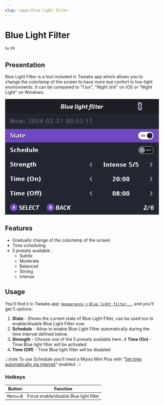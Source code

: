 ```yaml
---
slug: /apps/blue-light-filter
---
```



# Blue Light Filter
<sup>by XK</sup>




## Presentation
Blue Light Filter is a tool included in Tweaks app which allows you to change the colortemp of the screen to have more eye confort in low-light environments.
It can be compared to "f.lux", "Night shit" on IOS or "Night Light" on Windows.

![](./assets/blue-light-filter.webp)

## Features

- Gradually change of the colortemp of the screen
- Time scheduling
- 5 presets available :
    - Subtle
    - Moderate
    - Balanced
    - Strong
    - Intense




## Usage

You'll find it in Tweaks app: [`Appearance` -› `Blue light filter...`](/docs/apps/tweaks#blue-light-filter) and you'll get 5 options:

1. **State** - Shows the current state of Blue Light Filter, can be used too to enable/disable Blue Light Filter now.
2. **Schedule** - Allow to enable Blue Light Filter automatically during the time interval defined below.
3. **Strength** - Choose one of the 5 presets available here.
4 **Time (On)** - Time Blue light filter will be activated
5. **Time (Off)** - Time Blue light filter will be disabled

:::note
To use Schedule you'll need a Miyoo Mini Plus with "[Set time automatically via internet](/docs/apps/tweaks#set-automatically-via-the-internet)" enabled.
:::

### Hotkeys

| Button          | Function                                 |
| --------------- | -----------------------------------      |
| <kbd>Menu</kbd>+<kbd>B</kbd>    | Force enable/disable Blue light filter |



